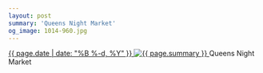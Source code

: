 ```yaml
---
layout: post
summary: 'Queens Night Market'
og_image: 1014-960.jpg
---
```


<p>
 <time>
  <a href="/1014">
   {{ page.date | date: "%B %-d, %Y" }}
  </a>
 </time>
 <a href="/1014">
  <img alt="{{ page.summary }}" sizes="(min-width: 700px) 50vw, calc(100vw - 2rem)" src="{{ site.assets_url }}/1014-480.jpg" srcset="{{ site.assets_url }}/1014-240.jpg 240w, {{ site.assets_url }}/1014-480.jpg 480w, {{ site.assets_url }}/1014-720.jpg 720w, {{ site.assets_url }}/1014-960.jpg 960w"/>
 </a>
 <span>
  Queens Night Market
 </span>
</p>
